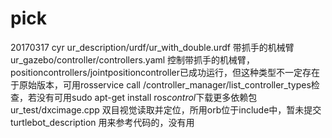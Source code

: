 # pick
20170317 cyr
ur_description/urdf/ur_with_double.urdf 带抓手的机械臂
ur_gazebo/controller/controllers.yaml 控制带抓手的机械臂，positioncontrollers/jointpositioncontroller已成功运行，但这种类型不一定存在于原始版本，可用rosservice call /controller_manager/list_controller_types检查，若没有可用sudo apt-get install ros*control*下载更多依赖包
ur_test/dxcimage.cpp 双目视觉读取并定位，所用orb位于include中，暂未提交
turtlebot_description 用来参考代码的，没有用
